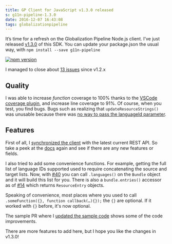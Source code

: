 ```yaml
---
title: GP Client for JavaScript v1.3.0 released
s: g11n-pipeline-1.3.0
date: 2016-12-07 16:43:08
tags: globalizationpipeline
---
```


It’s time for a refresh on the Globalization Pipeline Node.js client.
I’ve just released [v1.3.0](https://github.com/IBM-Bluemix/gp-js-client/releases/tag/v1.3.0) of this SDK.
You can update your package.json the usual way, with `npm install --save g11n-pipeline`

[![npm version](https://badge.fury.io/js/g11n-pipeline.svg)](https://badge.fury.io/js/g11n-pipeline)

I managed to close about [13 issues](https://github.com/IBM-Bluemix/gp-js-client/milestone/7?closed=1) since v1.2.x 

Quality
--

I was able to increase _function_ coverage to 100% thanks to the [VSCode coverage plugin](https://marketplace.visualstudio.com/items?itemName=bradleymeck.codecover),
and increase line coverage to 91%. Of course, when you test, you find bugs. Bugs such as
realizing that `updateResourceStrings()` was unusable because there was
[no way to pass the languageId parameter](https://github.com/IBM-Bluemix/gp-js-client/pull/49/files#diff-50cfa59973c04321b5da0c6da0fdf4feR757).

Features
--

First of all, I [synchronized the client](https://github.com/IBM-Bluemix/gp-js-client/pull/46) with the latest current REST API. So take a peek at the [docs](https://github.com/IBM-Bluemix/gp-js-client#api-reference) again
and see if there are any new features or fields.

I also tried to add some convenience functions. For example, getting the full
list of language IDs supported used to require concatenating the source and target
lists. Now, with [#40](https://github.com/IBM-Bluemix/gp-js-client/issue/40)
you can call `.languages()` on the `Bundle` object and it will build this
list for you. There is also a `bundle.entries()` accessor as of [#14](https://github.com/IBM-Bluemix/gp-js-client/issues/14)
which returns `ResourceEntry` objects.

Speaking of convenience, most places where you used to call `.someFunction({}, function callback(…){});`
the `{}` are optional. If it worked with `{}` before, it's now optional.

The sample PR where I [updated the sample code](https://github.com/IBM-Bluemix/gp-nodejs-sample/pull/10/files)
shows some of the code improvements.

There are more features to add here, but I hope you like the changes in v1.3.0!
